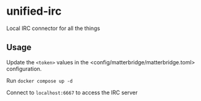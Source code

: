 # unified-irc
Local IRC connector for all the things

## Usage

Update the `<token>` values in the <config/matterbridge/matterbridge.toml> configuration.

Run `docker compose up -d`

Connect to `localhost:6667` to access the IRC server

